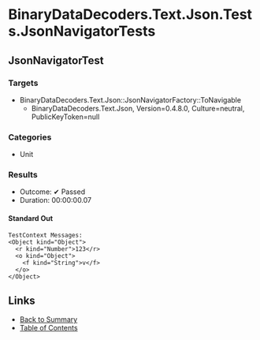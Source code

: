 # BinaryDataDecoders.Text.Json.Tests.JsonNavigatorTests

## JsonNavigatorTest

### Targets

* BinaryDataDecoders.Text.Json::JsonNavigatorFactory::ToNavigable
  * BinaryDataDecoders.Text.Json, Version=0.4.8.0, Culture=neutral, PublicKeyToken=null

### Categories

* Unit

### Results

* Outcome: ✔ Passed
* Duration: 00:00:00.07

#### Standard Out

```
TestContext Messages:
<Object kind="Object">
  <r kind="Number">123</r>
  <o kind="Object">
    <f kind="String">v</f>
  </o>
</Object>
```

## Links

* [Back to Summary](../Summary.md)
* [Table of Contents](../../TOC.md)
